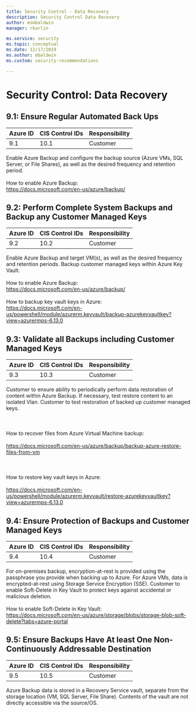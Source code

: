 ```yaml
---
title: Security Control - Data Recovery
description: Security Control Data Recovery
author: msmbaldwin
manager: rkarlin

ms.service: security
ms.topic: conceptual
ms.date: 12/17/2019
ms.author: mbaldwin
ms.custom: security-recommendations

---
```


# Security Control: Data Recovery

## 9.1: Ensure Regular Automated Back Ups

| Azure ID | CIS Control IDs | Responsibility |
|--|--|--|
| 9.1 | 10.1 | Customer |

Enable Azure Backup and configure the backup source (Azure VMs, SQL Server, or File Shares), as well as the desired frequency and retention period.<br><br>How to enable Azure Backup:<br>https://docs.microsoft.com/en-us/azure/backup/

## 9.2: Perform Complete System Backups and Backup any Customer Managed Keys

| Azure ID | CIS Control IDs | Responsibility |
|--|--|--|
| 9.2 | 10.2 | Customer |

Enable Azure Backup and target VM(s), as well as the desired frequency and retention periods. Backup customer managed keys within Azure Key Vault.<br><br>How to enable Azure Backup:<br>https://docs.microsoft.com/en-us/azure/backup/<br><br>How to backup key vault keys in Azure:<br>https://docs.microsoft.com/en-us/powershell/module/azurerm.keyvault/backup-azurekeyvaultkey?view=azurermps-6.13.0

## 9.3: Validate all Backups including Customer Managed Keys

| Azure ID | CIS Control IDs | Responsibility |
|--|--|--|
| 9.3 | 10.3 | Customer |

Customer to ensure ability to periodically perform data restoration of content within Azure Backup. If necessary, test restore content to an isolated Vlan. Customer to test restoration of backed up customer managed keys.<br><br><br><br>How to recover files from Azure Virtual Machine backup:<br><br>https://docs.microsoft.com/en-us/azure/backup/backup-azure-restore-files-from-vm<br><br><br><br>How to restore key vault keys in Azure:<br><br>https://docs.microsoft.com/en-us/powershell/module/azurerm.keyvault/restore-azurekeyvaultkey?view=azurermps-6.13.0

## 9.4: Ensure Protection of Backups and Customer Managed Keys

| Azure ID | CIS Control IDs | Responsibility |
|--|--|--|
| 9.4 | 10.4 | Customer |

For on-premises backup, encryption-at-rest is provided using the passphrase you provide when backing up to Azure. For Azure VMs, data is encrypted-at-rest using Storage Service Encryption (SSE). Customer to enable Soft-Delete in Key Vault to protect keys against accidental or malicious deletion.<br><br>How to enable Soft-Delete in Key Vault:<br>https://docs.microsoft.com/en-us/azure/storage/blobs/storage-blob-soft-delete?tabs=azure-portal

## 9.5: Ensure Backups Have At least One Non-Continuously Addressable Destination

| Azure ID | CIS Control IDs | Responsibility |
|--|--|--|
| 9.5 | 10.5 | Customer |

Azure Backup data is stored in a Recovery Service vault, separate from the storage location (VM, SQL Server, File Share). Contents of the vault are not directly accessible via the source/OS.

